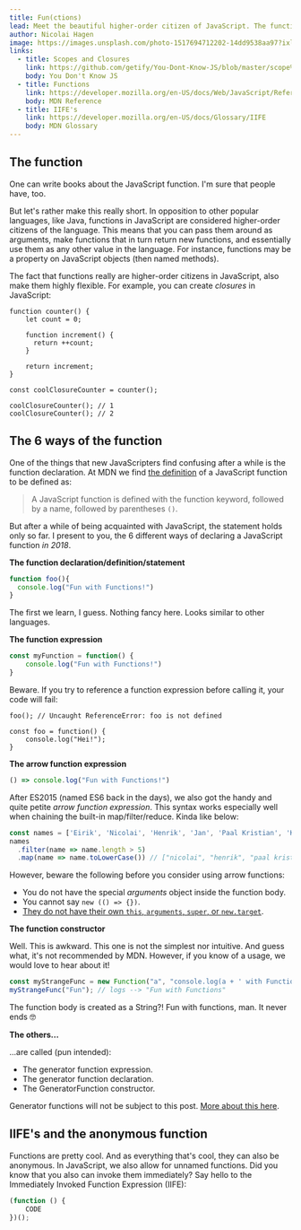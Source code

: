 ```yaml
---
title: Fun(ctions)
lead: Meet the beautiful higher-order citizen of JavaScript. The function. And all it's declarations.
author: Nicolai Hagen
image: https://images.unsplash.com/photo-1517694712202-14dd9538aa97?ixlib=rb-1.2.1&ixid=eyJhcHBfaWQiOjEyMDd9&auto=format&fit=crop&w=2250&q=80
links:
  - title: Scopes and Closures
    link: https://github.com/getify/You-Dont-Know-JS/blob/master/scope%20%26%20closures/ch5.md
    body: You Don't Know JS
  - title: Functions
    link: https://developer.mozilla.org/en-US/docs/Web/JavaScript/Reference/Functions
    body: MDN Reference
  - title: IIFE's
    link: https://developer.mozilla.org/en-US/docs/Glossary/IIFE
    body: MDN Glossary
---
```


## The function

One can write books about the JavaScript function. I'm sure that people have, too.

But let's rather make this really short. In opposition to other popular languages, like Java, functions in JavaScript are considered higher-order citizens of the language. This means that you can pass them around as arguments, make functions that in turn return new functions, and essentially use them as any other value in the language. For instance, functions may be a property on JavaScript objects (then named methods).

The fact that functions really are higher-order citizens in JavaScript, also make them highly flexible. For example, you can create _closures_ in JavaScript:

```
function counter() {
	let count = 0;

	function increment() {
      return ++count;
	}

	return increment;
}

const coolClosureCounter = counter();

coolClosureCounter(); // 1
coolClosureCounter(); // 2

```

## The 6 ways of the function
One of the things that new JavaScripters find confusing after a while is the function declaration. At MDN we find [the definition](https://developer.mozilla.org/en-US/docs/Web/JavaScript/Guide/Functions) of a JavaScript function to be defined as:

> A JavaScript function is defined with the function keyword, followed by a name, followed by parentheses ```()```.

But after a while of being acquainted with JavaScript, the statement holds only so far. I present to you, the 6 different ways of declaring a JavaScript function _in 2018_.

**The function declaration/definition/statement**

```javascript
function foo(){
  console.log("Fun with Functions!")
}
```

The first we learn, I guess. Nothing fancy here. Looks similar to other languages.

**The function expression**

```javascript
const myFunction = function() {
    console.log("Fun with Functions!")
}
```

Beware. If you try to reference a function expression before calling it, your code will fail:

```
foo(); // Uncaught ReferenceError: foo is not defined

const foo = function() {
    console.log("Hei!");
}
```

**The arrow function expression**

```javascript
() => console.log("Fun with Functions!")
```

After ES2015 (named ES6 back in the days), we also got the handy and quite petite _arrow function expression_. This syntax works especially well when chaining the built-in map/filter/reduce. Kinda like below:

```javascript
const names = ['Eirik', 'Nicolai', 'Henrik', 'Jan', 'Paal Kristian', 'Kristine', 'Espen'];
names
  .filter(name => name.length > 5)
  .map(name => name.toLowerCase()) // ["nicolai", "henrik", "paal kristian", "kristine"]
```

However, beware the following before you consider using arrow functions:

- You do not have the special _arguments_ object inside the function body.
- You cannot say `new (() => {})`.
- [They do not have their own `this`, `arguments`, `super`, or `new.target`](https://developer.mozilla.org/en-US/docs/Web/JavaScript/Reference/Functions).

**The function constructor**

Well. This is awkward. This one is not the simplest nor intuitive. And guess what, it's not recommended by MDN. However, if you know of a usage, we would love to hear about it!

```javascript
const myStrangeFunc = new Function("a", "console.log(a + ' with Functions')");
myStrangeFunc("Fun"); // logs --> "Fun with Functions"
```

The function body is created as a String?! Fun with functions, man. It never ends 🤓

**The others...**

...are called (pun intended):

- The generator function expression.
- The generator function declaration.
- The GeneratorFunction constructor.

Generator functions will not be subject to this post. [More about this here](https://developer.mozilla.org/en-US/docs/Web/JavaScript/Reference/Functions).


## IIFE's and the anonymous function

Functions are pretty cool. And as everything that's cool, they can also be anonymous. In JavaScript, we also allow for unnamed functions. Did you know that you also can invoke them immediately? Say hello to the Immediately Invoked Function Expression (IIFE):

```javascript
(function () {
    CODE
})();
```
